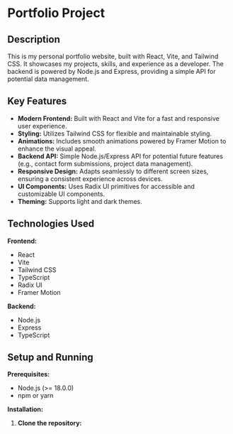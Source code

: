 # Portfolio Project

## Description

This is my personal portfolio website, built with React, Vite, and Tailwind CSS. It showcases my projects, skills, and experience as a developer. The backend is powered by Node.js and Express, providing a simple API for potential data management.

## Key Features

*   **Modern Frontend:** Built with React and Vite for a fast and responsive user experience.
*   **Styling:** Utilizes Tailwind CSS for flexible and maintainable styling.
*   **Animations:** Includes smooth animations powered by Framer Motion to enhance the visual appeal.
*   **Backend API:** Simple Node.js/Express API for potential future features (e.g., contact form submissions, project data management).
*   **Responsive Design:** Adapts seamlessly to different screen sizes, ensuring a consistent experience across devices.
*   **UI Components:** Uses Radix UI primitives for accessible and customizable UI components.
*   **Theming:** Supports light and dark themes.

## Technologies Used

**Frontend:**
*   React
*   Vite
*   Tailwind CSS
*   TypeScript
*   Radix UI
*   Framer Motion

**Backend:**
*   Node.js
*   Express
*   TypeScript

## Setup and Running

**Prerequisites:**
*   Node.js (>= 18.0.0)
*   npm or yarn

**Installation:**

1.  **Clone the repository:**
    


